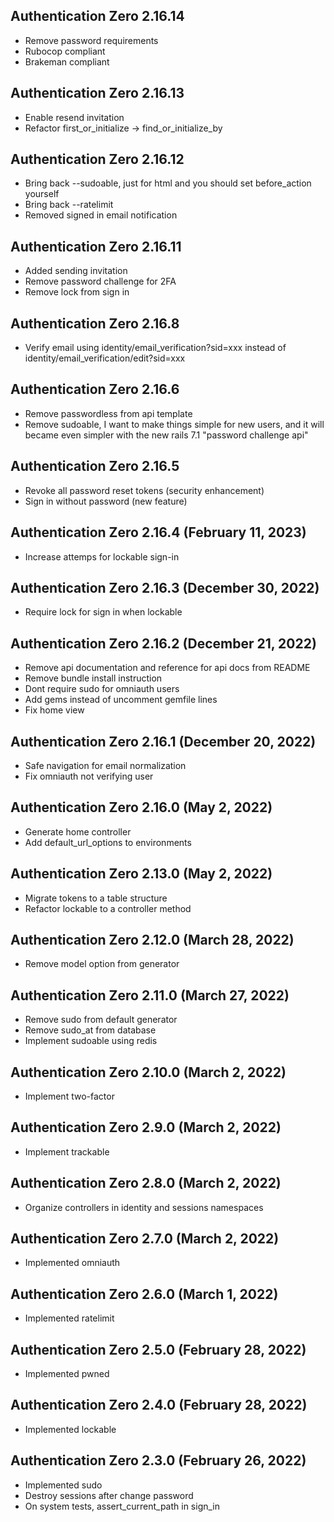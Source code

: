 ## Authentication Zero 2.16.14 ##

* Remove password requirements
* Rubocop compliant
* Brakeman compliant

## Authentication Zero 2.16.13 ##

* Enable resend invitation
* Refactor first_or_initialize -> find_or_initialize_by

## Authentication Zero 2.16.12 ##

* Bring back --sudoable, just for html and you should set before_action yourself
* Bring back --ratelimit
* Removed signed in email notification

## Authentication Zero 2.16.11 ##

* Added sending invitation
* Remove password challenge for 2FA
* Remove lock from sign in

## Authentication Zero 2.16.8 ##

* Verify email using identity/email_verification?sid=xxx instead of
  identity/email_verification/edit?sid=xxx

## Authentication Zero 2.16.6 ##

* Remove passwordless from api template
* Remove sudoable, I want to make things simple for new users,
  and it will became even simpler with the new rails 7.1 "password challenge api"

## Authentication Zero 2.16.5 ##

* Revoke all password reset tokens (security enhancement)
* Sign in without password (new feature)

## Authentication Zero 2.16.4 (February 11, 2023) ##

* Increase attemps for lockable sign-in

## Authentication Zero 2.16.3 (December 30, 2022) ##

* Require lock for sign in when lockable

## Authentication Zero 2.16.2 (December 21, 2022) ##

* Remove api documentation and reference for api docs from README
* Remove bundle install instruction
* Dont require sudo for omniauth users
* Add gems instead of uncomment gemfile lines
* Fix home view

## Authentication Zero 2.16.1 (December 20, 2022) ##

* Safe navigation for email normalization
* Fix omniauth not verifying user

## Authentication Zero 2.16.0 (May 2, 2022) ##

* Generate home controller
* Add default_url_options to environments

## Authentication Zero 2.13.0 (May 2, 2022) ##

* Migrate tokens to a table structure
* Refactor lockable to a controller method

## Authentication Zero 2.12.0 (March 28, 2022) ##

* Remove model option from generator

## Authentication Zero 2.11.0 (March 27, 2022) ##

* Remove sudo from default generator
* Remove sudo_at from database
* Implement sudoable using redis

## Authentication Zero 2.10.0 (March 2, 2022) ##

* Implement two-factor

## Authentication Zero 2.9.0 (March 2, 2022) ##

* Implement trackable

## Authentication Zero 2.8.0 (March 2, 2022) ##

* Organize controllers in identity and sessions namespaces

## Authentication Zero 2.7.0 (March 2, 2022) ##

* Implemented omniauth

## Authentication Zero 2.6.0 (March 1, 2022) ##

* Implemented ratelimit

## Authentication Zero 2.5.0 (February 28, 2022) ##

* Implemented pwned

## Authentication Zero 2.4.0 (February 28, 2022) ##

* Implemented lockable

## Authentication Zero 2.3.0 (February 26, 2022) ##

* Implemented sudo
* Destroy sessions after change password
* On system tests, assert_current_path in sign_in
